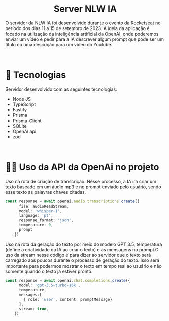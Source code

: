 <h1 align="center">Server NLW IA</h1>

O servidor da NLW IA foi desenvolvido durante o evento da Rocketseat no período dos dias 11 a 15 de setembro de 2023. A ideia da aplicação é focado na utilização da inteligência artificial da OpenAI, onde poderemos enviar um vídeo e pedir para a IA descrever algum prompt que pode ser um título ou uma descrição para um vídeo do Youtube.

<br/>

# 🚀 Tecnologias

Servidor desenvolvido com as seguintes tecnologias:

- Node JS
- TypeScript
- Fastify
- Prisma
- Prisma-Client
- SQLite
- OpenAI api
- zod

<br/>

# 👨‍💻 Uso da API da OpenAi no projeto

Uso na rota de criação de transcrição. Nesse processo, a IA irá criar um texto baseado em um áudio mp3 e no prompt enviado pelo usuário, sendo esse texto as palavras chaves citadas.

````typescript
const response = await openai.audio.transcriptions.create({
      file: audioReadStream,
      model: 'whisper-1',
      language: 'pt',
      response_format: 'json',
      temperature: 0,
      prompt
    })

````

Uso na rota da geração do texto por meio do modelo GPT 3.5, temperatura (define a criatividade da IA ao criar o texto) e as mensagens no prompt.O uso da stream nesse código é para dizer ao servidor que o texto será carregado aos poucos durante o processo de geração do texto. Isso será importante para podermos mostrar o texto em tempo real ao usuário e não somente quando o texto já estiver pronto. 

````typescript
const response = await openai.chat.completions.create({
      model: 'gpt-3.5-turbo-16k',
      temperature,
      messages:[
        { role: 'user', content: promptMessage}
      ],
      stream: true,
    })

````

